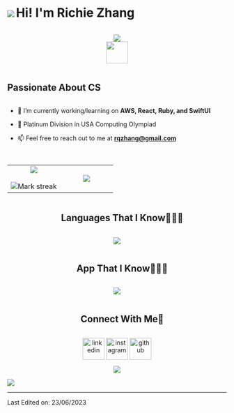 <!--horizontal divider(gradiant)-->
<img src="https://user-images.githubusercontent.com/73097560/115834477-dbab4500-a447-11eb-908a-139a6edaec5c.gif">

<!--h1 without bottom border-->
<h1 align="center"style="display: inline-block">Hi! I'm Richie Zhang</h1>

<p align="center">
<img src="https://readme-typing-svg.herokuapp.com?font=Lobster+Two&duration=3000&pause=500&color=F7F7F7&size=25&center=true&vCenter=true&width=600&height=100&lines=Richie+Quan+Zhang,;IB+Diploma+Candidate+In+Canada,;Passionate+About+Computer+Science+,;3+Years+Programming+Experience,;TEDx+Organizer;Reach+Out+To+Me+Anytime!"><br>
  <img src="https://media.giphy.com/media/hvRJCLFzcasrR4ia7z/giphy.gif" width="50">
</p>

<!--h2 without bottom border-->
<h2 align="center"style="display: inline-block">Passionate About CS</h2></summary>



<!--Intro start-->
- 🔭 I’m currently working/learning on **AWS, React, Ruby, and SwiftUI**
  
- 🌟 Platinum Division in USA Computing Olympiad
  
-  📫 Feel free to reach out to me at **rqzhang@gmail.com**

  <br>
<!--Intro end-->



<!--- stats & Trophy (start) -->
<p align="center">
  <!--- stats (start) -->
<table align="center">
<tr border="none">
<td width="50%" align="center">
  
  <img  align="center"  src="https://github-readme-stats.vercel.app/api?username=gitRichieZhang&theme=dark&show_icons=true&count_private=true" />
  <br></br>
  <img  title="🔥 Get streak stats for your profile at git.io/streak-stats" alt="Mark streak" src="https://github-readme-streak-stats.herokuapp.com/?user=gitRichieZhang&theme=dark&hide_border=false" /> 
</td>
<td width="50%" align="center">

  <img  align="center"  src="https://github-readme-stats.anuraghazra1.vercel.app/api/top-langs/?username=gitRichieZhang&theme=dark&hide_border=false&no-bg=true&no-frame=true"/>

  </td>
</tr>
</table>
<!--- stats (end) -->

</p>        
<!--- stats (end) -->


<!--h1 without bottom border-->
<div id="user-content-toc">
  <ul align="center">
   <summary> <h2 style="display: inline-block">Languages That I Know👨🏻‍💻</h2></summary>
  </ul>
</div>

<!--tech stack icons-->
<p align="center">
  <a href="https://skillicons.dev">
    <img src="https://skillicons.dev/icons?i=git,aws,c,cs,cpp,css,html,java,js,,md,mysql,nextjs,nodejs,php,py,r,react,swift&perline=14" />
  </a>
</p>

<div id="user-content-toc">
  <ul align="center">
    <summary><h2 style="display: inline-block">App That I Know👨🏻‍💻</h2></summary>
  </ul>
</div>
<!--tech stack icons-->
<p align="center">
  <a href="https://skillicons.dev">
    <img src="https://skillicons.dev/icons?i=ai,au,discord,bots,figma,github,pr, ps,vscode&perline=14" />
  </a>
</p>

<!-- Connect with me -->
<!--h2 without bottom border-->
<div id="user-content-toc">
  <ul align="center">
    <summary><h2 style="display: inline-block">Connect With Me🤝</h2></summary>
  </ul>
</div>

<!--icons and links-->
<p align="center">
<a href="https://www.linkedin.com/in/richiezhang06/" target="blank"> <img align="center" src="https://skillicons.dev/icons?i=linkedin" alt="linkedin" height="50" width="50" /></a>
<a href="https://www.instagram.com/richiezhang06" target="blank"> <img align="center" src="https://skillicons.dev/icons?i=instagram" alt="instagram" height="50" width="50" /></a>
  <a href="https://github.com/GitRichieZhang" target="blank"> <img align="center" src="https://skillicons.dev/icons?i=github" alt="github" height="50" width="50" /></a>
</p>


<!--profile visit count-->
<div align="center">
  
[![](https://visitcount.itsvg.in/api?id=gitRichieZhang&label=Profile%20Views&color=12&icon=0&pretty=false)](https://visitcount.itsvg.in)
</div>

<!--horizontal divider(gradiant)-->
<img src="https://user-images.githubusercontent.com/73097560/115834477-dbab4500-a447-11eb-908a-139a6edaec5c.gif">

----------------------------------------------------------------------

Last Edited on: 23/06/2023
